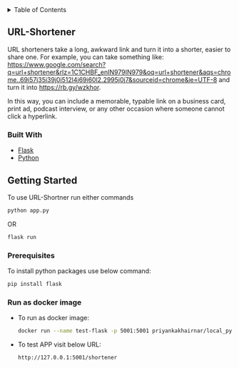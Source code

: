 <!-- TABLE OF CONTENTS -->
<details>
  <summary>Table of Contents</summary>
  <ol>
    <li>
      <a href="#about-the-project">URL-Shortener</a>
      <ul>
        <li><a href="#built-with">Built With</a></li>
      </ul>
    </li>
    <li>
      <a href="#getting-started">Getting Started</a>
      <ul>
        <li><a href="#prerequisites">Prerequisites</a></li>
      </ul>
    </li>
  </ol>
</details>

<!-- ABOUT THE PROJECT -->
## URL-Shortener
URL shorteners take a long, awkward link and turn it into a shorter, easier to share one. 
For example, you can take something like: https://www.google.com/search?q=url+shortener&rlz=1C1CHBF_enIN979IN979&oq=url+shortener&aqs=chrome..69i57j35i39j0i512l4j69i60l2.2995j0j7&sourceid=chrome&ie=UTF-8 and turn it into https://rb.gy/wzkhor.

In this way, you can include a memorable, typable link on a business card, print ad, podcast interview, or any other occasion where someone cannot click a hyperlink.


### Built With
* [Flask](https://flask.palletsprojects.com/en/2.0.x/) 
* [Python](https://www.python.org/)

<!-- GETTING STARTED -->
## Getting Started
To use URL-Shortner run either commands
  ```sh
  python app.py
  ```
  OR
  ```sh
  flask run
  ```

### Prerequisites
To install python packages use below command:
  ```sh
  pip install flask 
  ```

### Run as docker image
* To run as docker image:
  ```sh
  docker run --name test-flask -p 5001:5001 priyankakhairnar/local_python_1:url-shortener
  ```

* To test APP visit below URL:
  ```sh
  http://127.0.0.1:5001/shortener
  ```